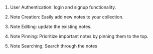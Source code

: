 1. User Authentication: login and signup functionality.

2. Note Creation: Easily add new notes to your collection.

3. Note Editing: update the existing notes.

4. Note Pinning: Prioritize important notes by pinning them to the top.

5. Note Searching: Search through the notes
